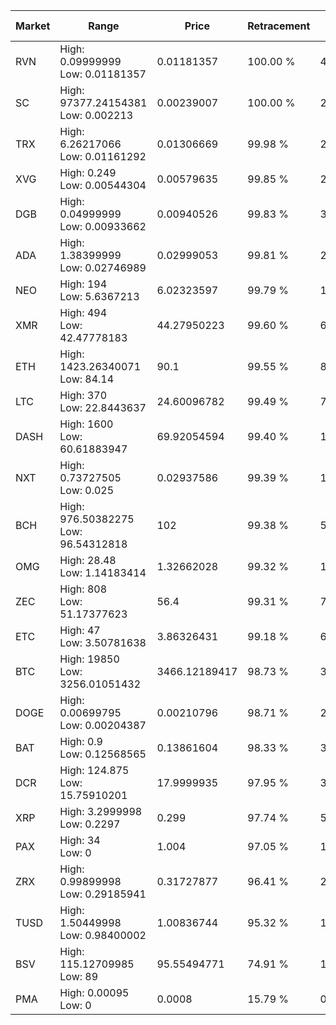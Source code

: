 | Market | Range | Price| Retracement | Doubles to 50% |
| --- | --- | --- | --- | --- |
| RVN | High: 0.09999999<br />Low: 0.01181357 | 0.01181357 | 100.00 % | 4.73 |
| SC | High: 97377.24154381<br />Low: 0.002213 | 0.00239007 | 100.00 % | 20,371,211.67 |
| TRX | High: 6.26217066<br />Low: 0.01161292 | 0.01306669 | 99.98 % | 240.07 |
| XVG | High: 0.249<br />Low: 0.00544304 | 0.00579635 | 99.85 % | 21.95 |
| DGB | High: 0.04999999<br />Low: 0.00933662 | 0.00940526 | 99.83 % | 3.15 |
| ADA | High: 1.38399999<br />Low: 0.02746989 | 0.02999053 | 99.81 % | 23.53 |
| NEO | High: 194<br />Low: 5.6367213 | 6.02323597 | 99.79 % | 16.57 |
| XMR | High: 494<br />Low: 42.47778183 | 44.27950223 | 99.60 % | 6.06 |
| ETH | High: 1423.26340071<br />Low: 84.14 | 90.1 | 99.55 % | 8.37 |
| LTC | High: 370<br />Low: 22.8443637 | 24.60096782 | 99.49 % | 7.98 |
| DASH | High: 1600<br />Low: 60.61883947 | 69.92054594 | 99.40 % | 11.88 |
| NXT | High: 0.73727505<br />Low: 0.025 | 0.02937586 | 99.39 % | 12.97 |
| BCH | High: 976.50382275<br />Low: 96.54312818 | 102 | 99.38 % | 5.26 |
| OMG | High: 28.48<br />Low: 1.14183414 | 1.32662028 | 99.32 % | 11.16 |
| ZEC | High: 808<br />Low: 51.17377623 | 56.4 | 99.31 % | 7.62 |
| ETC | High: 47<br />Low: 3.50781638 | 3.86326431 | 99.18 % | 6.54 |
| BTC | High: 19850<br />Low: 3256.01051432 | 3466.12189417 | 98.73 % | 3.33 |
| DOGE | High: 0.00699795<br />Low: 0.00204387 | 0.00210796 | 98.71 % | 2.14 |
| BAT | High: 0.9<br />Low: 0.12568565 | 0.13861604 | 98.33 % | 3.70 |
| DCR | High: 124.875<br />Low: 15.75910201 | 17.9999935 | 97.95 % | 3.91 |
| XRP | High: 3.2999998<br />Low: 0.2297 | 0.299 | 97.74 % | 5.90 |
| PAX | High: 34<br />Low: 0 | 1.004 | 97.05 % | 16.93 |
| ZRX | High: 0.99899998<br />Low: 0.29185941 | 0.31727877 | 96.41 % | 2.03 |
| TUSD | High: 1.50449998<br />Low: 0.98400002 | 1.00836744 | 95.32 % | 1.23 |
| BSV | High: 115.12709985<br />Low: 89 | 95.55494771 | 74.91 % | 1.07 |
| PMA | High: 0.00095<br />Low: 0 | 0.0008 | 15.79 % | 0.00 |
